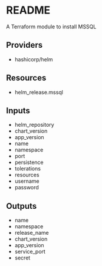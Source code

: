 # README
A Terraform module to install MSSQL

## Providers
* hashicorp/helm

## Resources
* helm_release.mssql

## Inputs
* helm_repository
* chart_version
* app_version
* name
* namespace
* port
* persistence
* tolerations
* resources
* username
* password


## Outputs
* name
* namespace
* release_name
* chart_version
* app_version
* service_port
* secret
